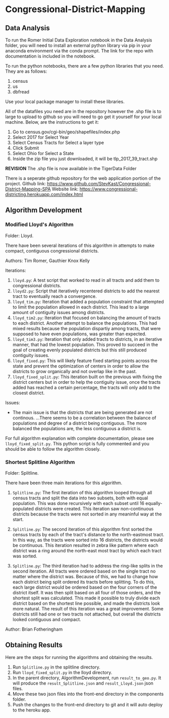 # Congressional-District-Mapping

## Data Analysis

To run the Romer Initial Data Exploration notebook in the Data Analysis 
folder, you will need to install an external python library via pip in 
your anaconda environment via the conda prompt. The link for the repo 
with documentation is included in the notebook.

To run the python notebooks, there are a few python libraries that you need. 
They are as follows:
1. census
2. us
3. dbfread

Use your local package manager to install these libraries.

All of the datafiles you need are in the repository however the .shp file is
to large to upload to github so you will need to go get it yourself for your 
local machine. Below, are the instructions to get it:
1. Go to census.gov/cgi-bin/geo/shapefiles/index.php
2. Select 2017 for Select Year
3. Select Census Tracts for Select a layer type
4. Click Submit
5. Select Ohio for Select a State
6. Inside the zip file you just downloaded, it will be tlp_2017_39_tract.shp

**REVISION**
The .shp file is now available in the TigerData Folder

There is a seperate github repository for the web application portion of the project.
Github link: https://www.github.com/StevKast/Congressional-District-Mapping-SPA
Website link: https://www.congressional-districting.herokuapp.com/index.html

## Algorithm Development

### Modified Lloyd's Algorithm
Folder: Lloyd.

There have been several iterations of this algorithm in attempts to make compact, 
contiguous congressional districts.

Authors: Tim Romer, Gauthier Knox Kelly

Iterations:
1. `lloyd.py`: A test script that worked to read in all tracts and add them to congressional districts.
2. `lloyd2.py`: Script that iteratively recentered districts to add the nearest tract to eventually reach a convergence.
3. `lloyd_tim.py`: Iteration that added a population constraint that attempted to limit the population allowed in each district. 
This lead to a large amount of contiguity issues among districts.
4. `lloyd_tim2.py`: Iteration that focused on balancing the amount of tracts to each district. Another attempt to balance the 
populations. This had mixed results because the population dispartiy among tracts, that were supposed to have even 
populations, was greater than expected.
5. `lloyd_tim3.py`: Iteration that only added tracts to districts, in an iterative manner, that had the lowest population. This 
proved to succeed in the goal of creating evenly populated districts but this still produced contiguity issues.
6. `lloyd_fixed.py`: This will likely feature fixed starting points across the state and prevent the optimization of centers 
in order to allow the districts to grow organically and not overlap like in the past.
7. `lloyd_fixed_split.py`: This iteration built on the previous with fixing the district centers but in order to help the contiguity issue, once the tracts added has reached a certain percentage, the tracts will only add to the closest district.

Issues:
- The main issue is that the districts that are being generated are not continous.
...There seems to be a correlation between the balance of populations and degree of a district being contiguous. The more balanced the populations are, the less contiguous a district is.

For full algorithm explanation with complete documentation, please see `lloyd_fixed_split.py`. This python script is fully commented and you should be able to follow the algorithm closely.

### Shortest Splitline Algorithm
Folder: Splitline.

There have been three main iterations for this algorithm.

1. `Splitline.py`: The first iteration of this algorithm looped through all census tracts and split the data into two subsets, both with equal population. This was done recursively with each subset until 16 equally-populated districts were created. This iteration saw non-continuous districts because the tracts were not sorted in any meaninful way at the start.

2. `Splitline.py`: The second iteration of this algorithm first sorted the census tracts by each of the tract's distance to the north-eastmost tract. In this way, as the tracts were sorted into 16 districts, the districts would be continuous. This iteration resulted in  zebra like pattern where each district was a ring around the north-east most tract by which each tract was sorted.

3. `Splitline.py`: The third iteration had to address the ring-like splits in the second iteration. All tracts were ordered based on the single tract no matter where the district was. Because of this, we had to change how each district being split ordered its tracts before splitting. To do this, each large district would be ordered based on the four corners of the district itself. It was then split based on all four of those orders, and the shortest split was calculated. This made it possible to truly divide each district based on the shortest line possible, and made the districts look more natural. The result of this iteration was a great improvement. Some districts still had one or two tracts not attached, but overall the districts looked contiguous and compact.

Author: Brian Fotheringham

## Obtaining Results
Here are the steps for running the algorithms and obtaining the results.

1. Run `Splitline.py` in the splitline directory.
2. Run `lloyd_fixed_split.py` in the lloyd directory.
3. In the parent directory, AlgorithmDevelopment, run `result_to_geo.py`. It will produce the `result_Splitline.json` and `result_Lloyd.json` json files.
4. Move these two json files into the front-end directory in the components folder.
5. Push the changes to the front-end directory to git and it will auto deploy to the heroku app.
